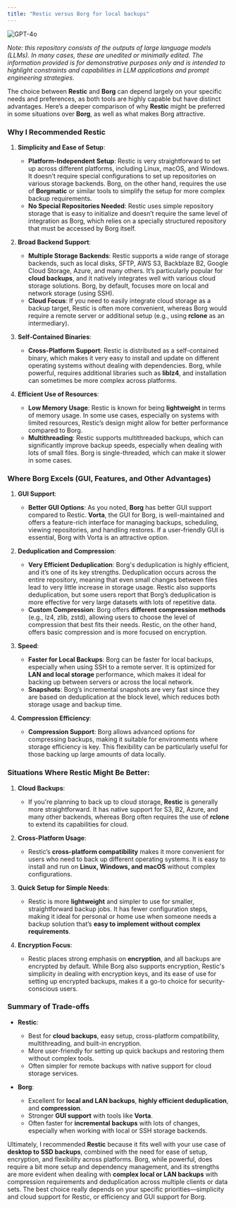 ```yaml
---
title: "Restic versus Borg for local backups"
---
```

![GPT-4o](https://img.shields.io/badge/GPT--4o-3333FF?style=for-the-badge&logo=openai&logoColor=white)



*Note: this repository consists of the outputs of large language models (LLMs). In many cases, these are unedited or minimally edited. The information provided is for demonstrative purposes only and is intended to highlight constraints and capabilities in LLM applications and prompt engineering strategies.*


The choice between **Restic** and **Borg** can depend largely on your specific needs and preferences, as both tools are highly capable but have distinct advantages. Here’s a deeper comparison of why **Restic** might be preferred in some situations over **Borg**, as well as what makes Borg attractive. 

### Why I Recommended Restic
1. **Simplicity and Ease of Setup**:
   - **Platform-Independent Setup**: Restic is very straightforward to set up across different platforms, including Linux, macOS, and Windows. It doesn’t require special configurations to set up repositories on various storage backends. Borg, on the other hand, requires the use of **Borgmatic** or similar tools to simplify the setup for more complex backup requirements.
   - **No Special Repositories Needed**: Restic uses simple repository storage that is easy to initialize and doesn’t require the same level of integration as Borg, which relies on a specially structured repository that must be accessed by Borg itself.

2. **Broad Backend Support**:
   - **Multiple Storage Backends**: Restic supports a wide range of storage backends, such as local disks, SFTP, AWS S3, Backblaze B2, Google Cloud Storage, Azure, and many others. It’s particularly popular for **cloud backups**, and it natively integrates well with various cloud storage solutions. Borg, by default, focuses more on local and network storage (using SSH).
   - **Cloud Focus**: If you need to easily integrate cloud storage as a backup target, Restic is often more convenient, whereas Borg would require a remote server or additional setup (e.g., using **rclone** as an intermediary).

3. **Self-Contained Binaries**:
   - **Cross-Platform Support**: Restic is distributed as a self-contained binary, which makes it very easy to install and update on different operating systems without dealing with dependencies. Borg, while powerful, requires additional libraries such as **liblz4**, and installation can sometimes be more complex across platforms.

4. **Efficient Use of Resources**:
   - **Low Memory Usage**: Restic is known for being **lightweight** in terms of memory usage. In some use cases, especially on systems with limited resources, Restic’s design might allow for better performance compared to Borg.
   - **Multithreading**: Restic supports multithreaded backups, which can significantly improve backup speeds, especially when dealing with lots of small files. Borg is single-threaded, which can make it slower in some cases.

### Where Borg Excels (GUI, Features, and Other Advantages)
1. **GUI Support**:
   - **Better GUI Options**: As you noted, **Borg** has better GUI support compared to Restic. **Vorta**, the GUI for Borg, is well-maintained and offers a feature-rich interface for managing backups, scheduling, viewing repositories, and handling restores. If a user-friendly GUI is essential, Borg with Vorta is an attractive option.

2. **Deduplication and Compression**:
   - **Very Efficient Deduplication**: Borg's deduplication is highly efficient, and it’s one of its key strengths. Deduplication occurs across the entire repository, meaning that even small changes between files lead to very little increase in storage usage. Restic also supports deduplication, but some users report that Borg’s deduplication is more effective for very large datasets with lots of repetitive data.
   - **Custom Compression**: Borg offers **different compression methods** (e.g., lz4, zlib, zstd), allowing users to choose the level of compression that best fits their needs. Restic, on the other hand, offers basic compression and is more focused on encryption.

3. **Speed**:
   - **Faster for Local Backups**: Borg can be faster for local backups, especially when using SSH to a remote server. It is optimized for **LAN and local storage** performance, which makes it ideal for backing up between servers or across the local network.
   - **Snapshots**: Borg’s incremental snapshots are very fast since they are based on deduplication at the block level, which reduces both storage usage and backup time.

4. **Compression Efficiency**:
   - **Compression Support**: Borg allows advanced options for compressing backups, making it suitable for environments where storage efficiency is key. This flexibility can be particularly useful for those backing up large amounts of data locally.

### Situations Where Restic Might Be Better:
1. **Cloud Backups**: 
   - If you're planning to back up to cloud storage, **Restic** is generally more straightforward. It has native support for S3, B2, Azure, and many other backends, whereas Borg often requires the use of **rclone** to extend its capabilities for cloud.

2. **Cross-Platform Usage**:
   - Restic’s **cross-platform compatibility** makes it more convenient for users who need to back up different operating systems. It is easy to install and run on **Linux, Windows, and macOS** without complex configurations.

3. **Quick Setup for Simple Needs**:
   - Restic is more **lightweight** and simpler to use for smaller, straightforward backup jobs. It has fewer configuration steps, making it ideal for personal or home use when someone needs a backup solution that’s **easy to implement without complex requirements**.

4. **Encryption Focus**:
   - Restic places strong emphasis on **encryption**, and all backups are encrypted by default. While Borg also supports encryption, Restic's simplicity in dealing with encryption keys, and its ease of use for setting up encrypted backups, makes it a go-to choice for security-conscious users.

### Summary of Trade-offs
- **Restic**:
  - Best for **cloud backups**, easy setup, cross-platform compatibility, multithreading, and built-in encryption.
  - More user-friendly for setting up quick backups and restoring them without complex tools.
  - Often simpler for remote backups with native support for cloud storage services.

- **Borg**:
  - Excellent for **local and LAN backups**, **highly efficient deduplication**, and **compression**.
  - Stronger **GUI support** with tools like **Vorta**.
  - Often faster for **incremental backups** with lots of changes, especially when working with local or SSH storage backends.

Ultimately, I recommended **Restic** because it fits well with your use case of **desktop to SSD backups**, combined with the need for ease of setup, encryption, and flexibility across platforms. Borg, while powerful, does require a bit more setup and dependency management, and its strengths are more evident when dealing with **complex local or LAN backups** with compression requirements and deduplication across multiple clients or data sets. The best choice really depends on your specific priorities—simplicity and cloud support for Restic, or efficiency and GUI support for Borg.